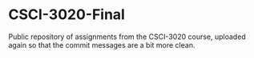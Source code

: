 # CSCI-3020-Final
Public repository of assignments from the CSCI-3020 course, uploaded again so that the commit messages are a bit more clean.

